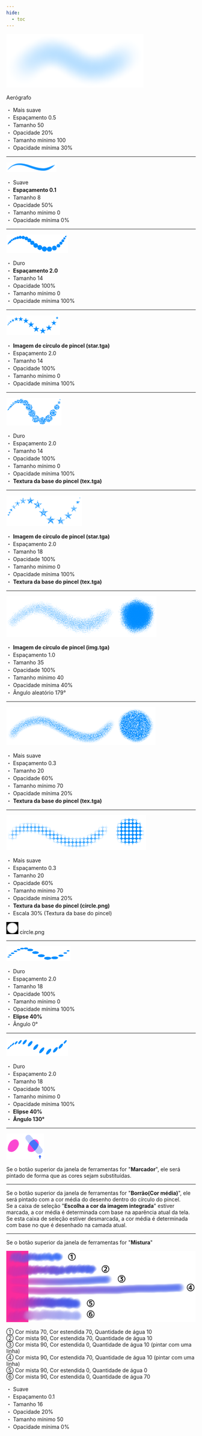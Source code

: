 ```yaml
---
hide:
  - toc
---
```


<!-- https://steamcommunity.com/sharedfiles/filedetails/?id=2966161810 -->

![airburush](./image/softer_interval0_5_size50_opacity20_minSize100_minOpacity30_all_0.png)

Aerógrafo

・ Mais suave <br />
・ Espaçamento 0.5 <br />
・ Tamanho 50 <br />
・ Opacidade 20% <br />
・ Tamanho mínimo 100 <br />
・ Opacidade mínima 30%

---

![pen](./image/soft_interval0_1_size8_opacity50_all_0.png)

・ Suave <br />
・ __Espaçamento 0.1__ <br />
・ Tamanho 8 <br />
・ Opacidade 50% <br />
・ Tamanho mínimo 0 <br />
・ Opacidade mínima 0%

---

![pen_interval2](./image/hard_interval2_size14_opacity100_minOpacity100_all_0.png)

・ Duro <br />
・ __Espaçamento 2.0__ <br />
・ Tamanho 14 <br />
・ Opacidade 100% <br />
・ Tamanho mínimo 0 <br />
・ Opacidade mínima 100%

---

![star](./image/star_interval2_size14_opacity100_minOpacity100_all_0.png)

・ __Imagem de círculo de pincel (star.tga)__ <br />
・ Espaçamento 2.0 <br />
・ Tamanho 14 <br />
・ Opacidade 100% <br />
・ Tamanho mínimo 0 <br />
・ Opacidade mínima 100%

---

![base_texture](./image/hard_interval2_size14_opacity100_minOpacity100_tex_texPower100_all_0.png)

・ Duro <br />
・ Espaçamento 2.0 <br />
・ Tamanho 14 <br />
・ Opacidade 100% <br />
・ Tamanho mínimo 0 <br />
・ Opacidade mínima 100% <br />
・ __Textura da base do pincel (tex.tga)__

---

![star_base_texture](./image/star_interval2_size18_opacity100_minOpacity100_tex_texPower100_all_0.png)

・ __Imagem de círculo de pincel (star.tga)__ <br />
・ Espaçamento 2.0 <br />
・ Tamanho 18 <br />
・ Opacidade 100% <br />
・ Tamanho mínimo 0 <br />
・ Opacidade mínima 100% <br />
・ __Textura da base do pincel (tex.tga)__

---

![noise_circle_image](./image/img_interval1_size35_opacity100_minSize40_minOpacity40_randomAngle179_all_0.png)

・ __Imagem de círculo de pincel (img.tga)__ <br />
・ Espaçamento 1.0 <br />
・ Tamanho 35 <br />
・ Opacidade 100% <br />
・ Tamanho mínimo 40 <br />
・ Opacidade mínima 40% <br />
・ Ângulo aleatório 179°

---

![noise_base_texture](./image/softer_interval0_3_size20_opacity60_minSize70_minOpacity20_tex_texPower100_all_0.png)

・ Mais suave <br />
・ Espaçamento 0.3 <br />
・ Tamanho 20 <br />
・ Opacidade 60% <br />
・ Tamanho mínimo 70 <br />
・ Opacidade mínima 20% <br />
・ __Textura da base do pincel (tex.tga)__

---

![circle_base_texture](./image/softer_interval0_3_size20_opacity60_minSize70_minOpacity20_dot_texPower100_texScale30_all_0.png)

・ Mais suave <br />
・ Espaçamento 0.3 <br />
・ Tamanho 20 <br />
・ Opacidade 60% <br />
・ Tamanho mínimo 70 <br />
・ Opacidade mínima 20% <br />
・ __Textura da base do pincel (circle.png)__ <br />
・ Escala 30% (Textura da base do pincel)

![brush_circle](./image/brush_circle.png)
circle.png

---

![ellipse](./image/hard_interval2_size18_opacity100_minOpacity100_daen40_all_0.png)

・ Duro <br />
・ Espaçamento 2.0 <br />
・ Tamanho 18 <br />
・ Opacidade 100% <br />
・ Tamanho mínimo 0 <br />
・ Opacidade mínima 100% <br />
・ __Elipse 40%__ <br />
・ Ângulo 0°

---

![ellipse_rotate](./image/hard_interval2_size18_opacity100_minOpacity100_daen40_angle130_all_0.png)

・ Duro <br />
・ Espaçamento 2.0 <br />
・ Tamanho 18 <br />
・ Opacidade 100% <br />
・ Tamanho mínimo 0 <br />
・ Opacidade mínima 100% <br />
・ __Elipse 40%__ <br />
・ __Ângulo 130°__

---

![marker](./image/marker.png)

Se o botão superior da janela de ferramentas for "__Marcador__", ele será pintado de forma que as cores sejam substituídas.

---

Se o botão superior da janela de ferramentas for "__Borrão(Cor média)__", ele será pintado com a cor média do desenho dentro do círculo do pincel. <br />
Se a caixa de seleção "__Escolha a cor da imagem integrada__" estiver marcada, a cor média é determinada com base na aparência atual da tela. <br />
Se esta caixa de seleção estiver desmarcada, a cor média é determinada com base no que é desenhado na camada atual.

---

Se o botão superior da janela de ferramentas for "__Mistura__"

![mix](./image/mix.png)

① Cor mista 70,  Cor estendida 70, Quantidade de água 10 <br />
② Cor mista 90,  Cor estendida 70, Quantidade de água 10 <br />
③ Cor mista 90,  Cor estendida 0, Quantidade de água 10 (pintar com uma linha) <br />
④ Cor mista 90,  Cor estendida 70, Quantidade de água 10 (pintar com uma linha) <br />
⑤ Cor mista 90,  Cor estendida 0, Quantidade de água 0 <br />
⑥ Cor mista 90,  Cor estendida 0, Quantidade de água 70

・ Suave <br />
・ Espaçamento 0.1 <br />
・ Tamanho 16 <br />
・ Opacidade 20% <br />
・ Tamanho mínimo 50 <br />
・ Opacidade mínima 0%
